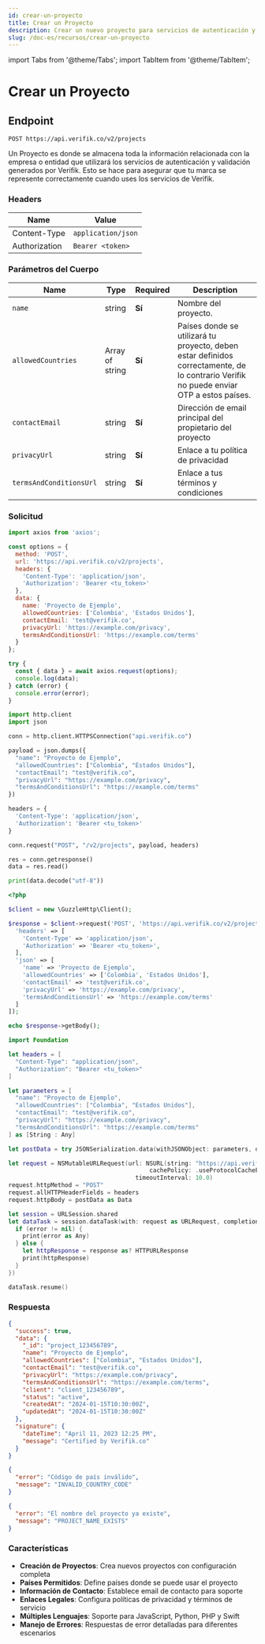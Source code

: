 ```yaml
---
id: crear-un-proyecto
title: Crear un Proyecto
description: Crear un nuevo proyecto para servicios de autenticación y validación
slug: /doc-es/recursos/crear-un-proyecto
---
```


import Tabs from '@theme/Tabs';
import TabItem from '@theme/TabItem';

# Crear un Proyecto

## Endpoint

```
POST https://api.verifik.co/v2/projects
```

Un Proyecto es donde se almacena toda la información relacionada con la empresa o entidad que utilizará los servicios de autenticación y validación generados por Verifik. Esto se hace para asegurar que tu marca se represente correctamente cuando uses los servicios de Verifik.

### Headers

| Name          | Value              |
| ------------- | ------------------ |
| Content-Type  | `application/json` |
| Authorization | `Bearer <token>`   |

### Parámetros del Cuerpo

| Name                      | Type                | Required | Description                                                                                    |
| ------------------------- | ------------------- | -------- | ---------------------------------------------------------------------------------------------- |
| `name`                    | string              | **Sí**   | Nombre del proyecto.                                                                           |
| `allowedCountries`        | Array of string     | **Sí**   | Países donde se utilizará tu proyecto, deben estar definidos correctamente, de lo contrario Verifik no puede enviar OTP a estos países. |
| `contactEmail`            | string              | **Sí**   | Dirección de email principal del propietario del proyecto                                      |
| `privacyUrl`              | string              | **Sí**   | Enlace a tu política de privacidad                                                             |
| `termsAndConditionsUrl`  | string              | **Sí**   | Enlace a tus términos y condiciones                                                            |

### Solicitud

<Tabs>
  <TabItem value="javascript" label="JavaScript">

```javascript
import axios from 'axios';

const options = {
  method: 'POST',
  url: 'https://api.verifik.co/v2/projects',
  headers: {
    'Content-Type': 'application/json',
    'Authorization': 'Bearer <tu_token>'
  },
  data: {
    name: 'Proyecto de Ejemplo',
    allowedCountries: ['Colombia', 'Estados Unidos'],
    contactEmail: 'test@verifik.co',
    privacyUrl: 'https://example.com/privacy',
    termsAndConditionsUrl: 'https://example.com/terms'
  }
};

try {
  const { data } = await axios.request(options);
  console.log(data);
} catch (error) {
  console.error(error);
}
```

  </TabItem>
  <TabItem value="python" label="Python">

```python
import http.client
import json

conn = http.client.HTTPSConnection("api.verifik.co")

payload = json.dumps({
  "name": "Proyecto de Ejemplo",
  "allowedCountries": ["Colombia", "Estados Unidos"],
  "contactEmail": "test@verifik.co",
  "privacyUrl": "https://example.com/privacy",
  "termsAndConditionsUrl": "https://example.com/terms"
})

headers = {
  'Content-Type': 'application/json',
  'Authorization': 'Bearer <tu_token>'
}

conn.request("POST", "/v2/projects", payload, headers)

res = conn.getresponse()
data = res.read()

print(data.decode("utf-8"))
```

  </TabItem>
  <TabItem value="php" label="PHP">

```php
<?php

$client = new \GuzzleHttp\Client();

$response = $client->request('POST', 'https://api.verifik.co/v2/projects', [
  'headers' => [
    'Content-Type' => 'application/json',
    'Authorization' => 'Bearer <tu_token>',
  ],
  'json' => [
    'name' => 'Proyecto de Ejemplo',
    'allowedCountries' => ['Colombia', 'Estados Unidos'],
    'contactEmail' => 'test@verifik.co',
    'privacyUrl' => 'https://example.com/privacy',
    'termsAndConditionsUrl' => 'https://example.com/terms'
  ]
]);

echo $response->getBody();
```

  </TabItem>
  <TabItem value="swift" label="Swift">

```swift
import Foundation

let headers = [
  "Content-Type": "application/json",
  "Authorization": "Bearer <tu_token>"
]

let parameters = [
  "name": "Proyecto de Ejemplo",
  "allowedCountries": ["Colombia", "Estados Unidos"],
  "contactEmail": "test@verifik.co",
  "privacyUrl": "https://example.com/privacy",
  "termsAndConditionsUrl": "https://example.com/terms"
] as [String : Any]

let postData = try JSONSerialization.data(withJSONObject: parameters, options: [])

let request = NSMutableURLRequest(url: NSURL(string: "https://api.verifik.co/v2/projects")! as URL,
                                        cachePolicy: .useProtocolCachePolicy,
                                    timeoutInterval: 10.0)
request.httpMethod = "POST"
request.allHTTPHeaderFields = headers
request.httpBody = postData as Data

let session = URLSession.shared
let dataTask = session.dataTask(with: request as URLRequest, completionHandler: { (data, response, error) -> Void in
  if (error != nil) {
    print(error as Any)
  } else {
    let httpResponse = response as? HTTPURLResponse
    print(httpResponse)
  }
})

dataTask.resume()
```

  </TabItem>
</Tabs>

### Respuesta

<Tabs>
  <TabItem value="200" label="200">

```json
{
  "success": true,
  "data": {
    "_id": "project_123456789",
    "name": "Proyecto de Ejemplo",
    "allowedCountries": ["Colombia", "Estados Unidos"],
    "contactEmail": "test@verifik.co",
    "privacyUrl": "https://example.com/privacy",
    "termsAndConditionsUrl": "https://example.com/terms",
    "client": "client_123456789",
    "status": "active",
    "createdAt": "2024-01-15T10:30:00Z",
    "updatedAt": "2024-01-15T10:30:00Z"
  },
  "signature": {
    "dateTime": "April 11, 2023 12:25 PM",
    "message": "Certified by Verifik.co"
  }
}
```

  </TabItem>
  <TabItem value="400" label="400">

```json
{
  "error": "Código de país inválido",
  "message": "INVALID_COUNTRY_CODE"
}
```

  </TabItem>
  <TabItem value="409" label="409">

```json
{
  "error": "El nombre del proyecto ya existe",
  "message": "PROJECT_NAME_EXISTS"
}
```

  </TabItem>
</Tabs>

### Características

- **Creación de Proyectos**: Crea nuevos proyectos con configuración completa
- **Países Permitidos**: Define países donde se puede usar el proyecto
- **Información de Contacto**: Establece email de contacto para soporte
- **Enlaces Legales**: Configura políticas de privacidad y términos de servicio
- **Múltiples Lenguajes**: Soporte para JavaScript, Python, PHP y Swift
- **Manejo de Errores**: Respuestas de error detalladas para diferentes escenarios
